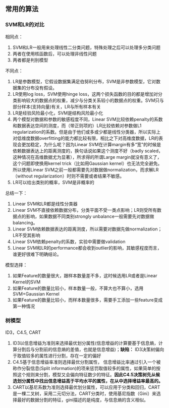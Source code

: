 ## 常用的算法
### SVM和LR的对比
相同点：
1. SVM和LR一般用来处理线性二分类问题，特殊处理之后可以处理多分类问题
2. 两者在使用核函数后，可以处理非线性问题
3. 两者都是判别模型

不同点：
1. LR是参数模型，它假设数据集满足伯努利分布，SVM是非参数模型，它对数据集的分布没有假设。
2. LR使用log loss，SVM使用hinge loss，这两个损失函数的目的都是增加对分类影响较大的数据点的权重，减少与分类关系较小的数据点的权重。SVM只与部分样本(支持向量)有关，LR与所有样本有关
3. LR是经验风险最小化，SVM是结构风险最小化
4. 两个模型对数据和参数的敏感程度不同，Linear SVM比较依赖penalty的系数和数据表达空间的测度，而（带正则项的）LR比较依赖对参数做L1 regularization的系数。但是由于他们或多或少都是线性分类器，所以实际上对低维度数据overfitting的能力都比较有限，相比之下对高维度数据，LR的表现会更加稳定，为什么呢？因为Linear SVM在计算margin有多“宽”的时候是依赖数据表达上的距离测度的，换句话说如果这个测度不好（badly scaled，这种情况在高维数据尤为显著），所求得的所谓Large margin就没有意义了，这个问题即使换用kernel trick（比如用Gaussian kernel）也无法完全避免。所以使用Linear SVM之前一般都需要先对数据做normalization，而求解LR（without regularization）时则不需要或者结果不敏感。
5. LR可以给出类别的概率，SVM是非概率的

总结一下：
1. Linear SVM和LR都是线性分类器
2. Linear SVM不直接依赖数据分布，分类平面不受一类点影响；LR则受所有数据点的影响，如果数据不同类别strongly unbalance一般需要先对数据做balancing。
3. Linear SVM依赖数据表达的距离测度，所以需要对数据先做normalization；LR不受其影响
4. Linear SVM依赖penalty的系数，实验中需要做validation 
5. Linear SVM和LR的performance都会收到outlier的影响，其敏感程度而言，谁更好很难下明确结论。

模型选择：
1. 如果Feature的数量很大，跟样本数量差不多，这时候选用LR或者是Linear Kernel的SVM
2. 如果Feature的数量比较小，样本数量一般，不算大也不算小，选用SVM+Gaussian Kernel
3. 如果Feature的数量比较小，而样本数量很多，需要手工添加一些feature变成第一种情况


### 树模型
ID3，C4.5, CART
1. ID3以信息增益为准则来选择最优划分属性(信息增益的计算要基于信息熵，计算分割后与分割前的信息熵的差值，也就是信息增益)；**缺陷：** ID3决策树偏向于取值较多的属性进行分割，存在一定的偏好
2. C4.5基于信息增益率准则选择最优分割属性， 信息增益比率通过引入一个被称作分裂信息(Split information)的项来惩罚取值较多的属性，如果简单的按照这个规则来分割，模型又会偏向特征数少的特征。**因此C4.5决策树先从候选划分属性中找出信息增益高于平均水平的属性，在从中选择增益率最高的。**
3. CART以基尼系数为准则选择最优划分属性，可以应用于分类和回归，CART是一棵二叉树，采用二元切分法，CART分类时，使用基尼指数（Gini）来选择最好的数据分割的特征，gini描述的是纯度，与信息熵的含义相似。

